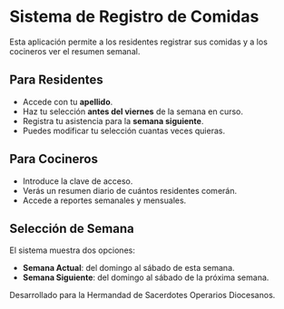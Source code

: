 # Sistema de Registro de Comidas

Esta aplicación permite a los residentes registrar sus comidas y a los cocineros ver el resumen semanal.

## Para Residentes

- Accede con tu **apellido**.
- Haz tu selección **antes del viernes** de la semana en curso.
- Registra tu asistencia para la **semana siguiente**.
- Puedes modificar tu selección cuantas veces quieras.

## Para Cocineros

- Introduce la clave de acceso.
- Verás un resumen diario de cuántos residentes comerán.
- Accede a reportes semanales y mensuales.

## Selección de Semana

El sistema muestra dos opciones:
- **Semana Actual**: del domingo al sábado de esta semana.
- **Semana Siguiente**: del domingo al sábado de la próxima semana.

Desarrollado para la Hermandad de Sacerdotes Operarios Diocesanos.
